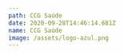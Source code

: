 ```yaml
---
path: CCG Saúde
date: 2020-09-28T14:46:14.681Z
name: CCG Saúde
image: /assets/logo-azul.png
---
```

